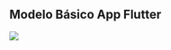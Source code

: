 ## Modelo Básico App Flutter

<img src="https://github.com/Rodrig-1999/Senac/blob/master/Aulas%20Thiago/aula4/aula4.PNG" widht="150">
